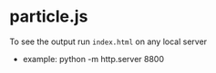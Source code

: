 # particle.js
To see the output run ```index.html``` on any local server
- example: python -m http.server 8800

